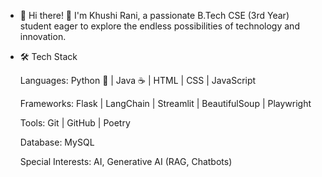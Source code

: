 - 👋 Hi there! 👋 I'm Khushi Rani, a passionate B.Tech CSE (3rd Year) student eager to explore the endless possibilities of technology and innovation.

- 🛠️ Tech Stack
  
    Languages: Python 🐍 | Java ☕ | HTML | CSS | JavaScript
  
    Frameworks: Flask | LangChain | Streamlit | BeautifulSoup | Playwright
  
    Tools: Git | GitHub | Poetry
  
    Database: MySQL
  
    Special Interests: AI, Generative AI (RAG, Chatbots)


<!---
devkhushii/devkhushii is a ✨ special ✨ repository because its `README.md` (this file) appears on your GitHub profile.
You can click the Preview link to take a look at your changes.
--->
